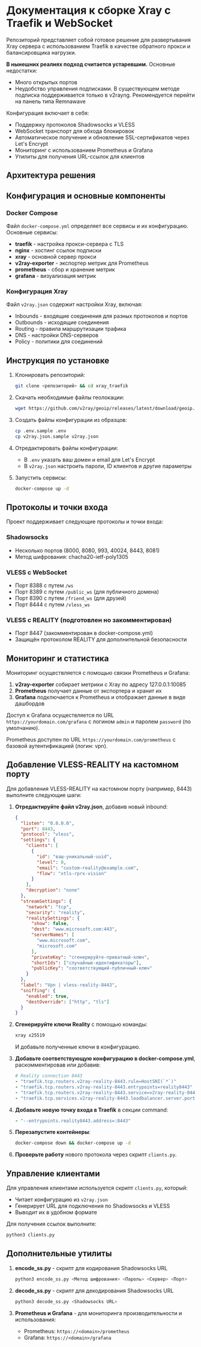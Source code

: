 # Документация к сборке Xray с Traefik и WebSocket

Репозиторий представляет собой готовое решение для развертывания Xray сервера с использованием Traefik в качестве обратного прокси и балансировщика нагрузки.

**В нынешних реалиях подход считается устаревшим.**
Основные недостатки: 
- Много открытых портов
- Неудобство управления подписками. В существующем методе подписка поддерживается только в v2rayng.
Рекомендуется перейти на панель типа Remnawave

Конфигурация включает в себя:

- Поддержку протоколов Shadowsocks и VLESS
- WebSocket транспорт для обхода блокировок
- Автоматическое получение и обновление SSL-сертификатов через Let's Encrypt
- Мониторинг с использованием Prometheus и Grafana
- Утилиты для получения URL-ссылок для клиентов

## Архитектура решения

## Конфигурация и основные компоненты

### Docker Compose

Файл `docker-compose.yml` определяет все сервисы и их конфигурацию. Основные сервисы:

- **traefik** - настройка прокси-сервера с TLS
- **nginx** - хостинг ссылок подписки
- **xray** - основной сервер прокси
- **v2ray-exporter** - экспортер метрик для Prometheus
- **prometheus** - сбор и хранение метрик
- **grafana** - визуализация метрик

### Конфигурация Xray

Файл `v2ray.json` содержит настройки Xray, включая:

- Inbounds - входящие соединения для разных протоколов и портов
- Outbounds - исходящие соединения
- Routing - правила маршрутизации трафика
- DNS - настройки DNS-серверов
- Policy - политики для соединений

## Инструкция по установке

1. Клонировать репозиторий:
   ```bash
   git clone <репозиторий> && cd xray_traefik
   ```

2. Скачать необходимые файлы геолокации:
   ```bash
   wget https://github.com/v2ray/geoip/releases/latest/download/geoip.dat -O geoip.dat && wget https://github.com/v2ray/domain-list-community/releases/latest/download/dlc.dat -O geosite.dat
   ```

3. Создать файлы конфигурации из образцов:
   ```bash
   cp .env.sample .env
   cp v2ray.json.sample v2ray.json
   ```

4. Отредактировать файлы конфигурации:
   - В `.env` указать ваш домен и email для Let's Encrypt
   - В `v2ray.json` настроить пароли, ID клиентов и другие параметры

5. Запустить сервисы:
   ```bash
   docker-compose up -d
   ```

## Протоколы и точки входа

Проект поддерживает следующие протоколы и точки входа:

### Shadowsocks
- Несколько портов (8000, 8080, 993, 40024, 8443, 8081)
- Метод шифрования: chacha20-ietf-poly1305

### VLESS с WebSocket
- Порт 8388 с путем `/ws`
- Порт 8389 с путем `/public_ws` (для публичного домена)
- Порт 8390 с путем `/friend_ws` (для друзей)
- Порт 8444 с путем `/vless_ws`

### VLESS с REALITY (подготовлен но закомментирован)
- Порт 8447 (закомментирован в docker-compose.yml)
- Защищён протоколом REALITY для дополнительной безопасности

## Мониторинг и статистика

Мониторинг осуществляется с помощью связки Prometheus и Grafana:

1. **v2ray-exporter** собирает метрики с Xray по адресу 127.0.0.1:10085
2. **Prometheus** получает данные от экспортера и хранит их
3. **Grafana** подключается к Prometheus и отображает данные в виде дашбордов

Доступ к Grafana осуществляется по URL `https://yourdomain.com/grafana` с логином `admin` и паролем `password` (по умолчанию).

Prometheus доступен по URL `https://yourdomain.com/prometheus` с базовой аутентификацией (логин: vpn).

## Добавление VLESS-REALITY на кастомном порту

Для добавления VLESS-REALITY на кастомном порту (например, 8443) выполните следующие шаги:

1. **Отредактируйте файл v2ray.json**, добавив новый inbound:
   ```json
   {
     "listen": "0.0.0.0",
     "port": 8443,
     "protocol": "vless",
     "settings": {
       "clients": [
         {
           "id": "ваш-уникальный-uuid",
           "level": 0,
           "email": "custom-reality@example.com",
           "flow": "xtls-rprx-vision"
         }
       ],
       "decryption": "none"
     },
     "streamSettings": {
       "network": "tcp",
       "security": "reality",
       "realitySettings": {
         "show": false,
         "dest": "www.microsoft.com:443",
         "serverNames": [
           "www.microsoft.com",
           "microsoft.com"
         ],
         "privateKey": "сгенерируйте-приватный-ключ",
         "shortIds": ["случайные-идентификаторы"],
         "publicKey": "соответствующий-публичный-ключ"
       }
     },
     "label": "Vpn | vless-reality-8443",
     "sniffing": {
       "enabled": true,
       "destOverride": ["http", "tls"]
     }
   }
   ```

2. **Сгенерируйте ключи Reality** с помощью команды:
   ```bash
   xray x25519
   ```
   И добавьте полученные ключи в конфигурацию.

3. **Добавьте соответствующую конфигурацию в docker-compose.yml**, раскомментировав или добавив:
   ```yaml
   # Reality connection 8443
   - "traefik.tcp.routers.v2ray-reality-8443.rule=HostSNI(`*`)"
   - "traefik.tcp.routers.v2ray-reality-8443.entrypoints=reality8443"
   - "traefik.tcp.routers.v2ray-reality-8443.service=v2ray-reality-8443"
   - "traefik.tcp.services.v2ray-reality-8443.loadbalancer.server.port=8443"
   ```

4. **Добавьте новую точку входа в Traefik** в секции command:
   ```yaml
   - "--entrypoints.reality8443.address=:8443"
   ```

5. **Перезапустите контейнеры**:
   ```bash
   docker-compose down && docker-compose up -d
   ```

6. **Проверьте работу** нового протокола через скрипт `clients.py`.

## Управление клиентами

Для управления клиентами используется скрипт `clients.py`, который:
- Читает конфигурацию из `v2ray.json`
- Генерирует URL для подключения по Shadowsocks и VLESS
- Выводит их в удобном формате

Для получения ссылок выполните:
```bash
python3 clients.py
```

## Дополнительные утилиты

1. **encode_ss.py** - скрипт для кодирования Shadowsocks URL
   ```bash
   python3 encode_ss.py <Метод шифрования> <Пароль> <Сервер> <Порт>
   ```

2. **decode_ss.py** - скрипт для декодирования Shadowsocks URL
   ```bash
   python3 decode_ss.py <Shadowsocks URL>
   ```

3. **Prometheus и Grafana** - для мониторинга производительности и использования:
   - Prometheus: `https://<domain>/prometheus`
   - Grafana: `https://<domain>/grafana` 
